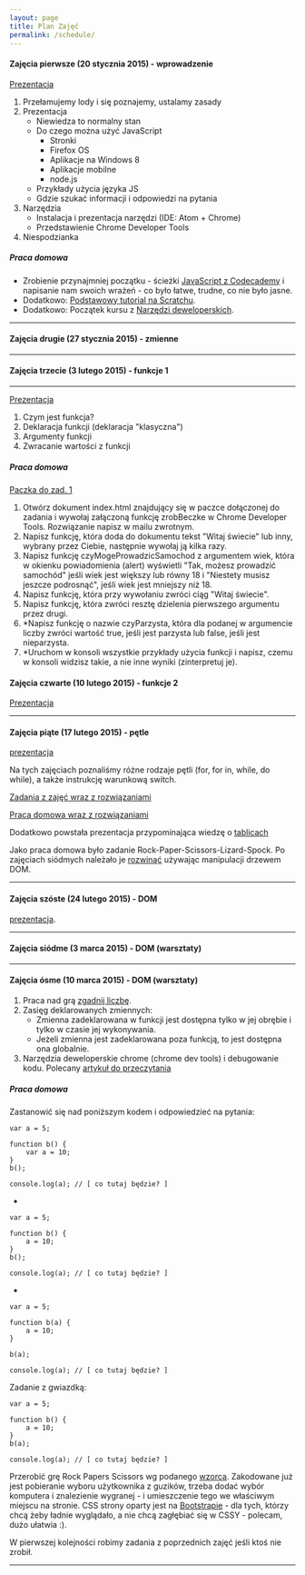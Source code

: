```yaml
---
layout: page
title: Plan Zajęć
permalink: /schedule/
---
```


#### Zajęcia pierwsze (20 stycznia 2015) - wprowadzenie

[Prezentacja](http://codecarrotsjs.github.io/prezentacja-pierwsza/)

1. Przełamujemy lody i się poznajemy, ustalamy zasady
2. Prezentacja
    * Niewiedza to normalny stan
    * Do czego można użyć JavaScript
        * Stronki
        * Firefox OS
        * Aplikacje na Windows 8
        * Aplikacje mobilne
        * node.js
    * Przykłady użycia języka JS
    * Gdzie szukać informacji i odpowiedzi na pytania
4.  Narzędzia
    * Instalacja i prezentacja narzędzi (IDE: Atom + Chrome)
    * Przedstawienie Chrome Developer Tools
5. Niespodzianka

##### Praca domowa

* Zrobienie przynajmniej początku - ścieżki [JavaScript z Codecademy](http://www.codecademy.com/en/tracks/javascript) i napisanie nam swoich wrażeń - co było łatwe, trudne, co nie było jasne.
* Dodatkowo: [Podstawowy tutorial na Scratchu](http://scratch.mit.edu/projects/editor/?tip_bar=getStarted).
* Dodatkowo: Początek kursu z [Narzędzi deweloperskich](http://discover-devtools.codeschool.com/).

----

#### Zajęcia drugie (27 stycznia 2015) - zmienne
----

#### Zajęcia trzecie (3 lutego 2015) - funkcje 1
----

[Prezentacja](http://codecarrotsjs.github.io/prezentacja-funkcje/)

1. Czym jest funkcja?
2. Deklaracja funkcji (deklaracja "klasyczna")
3. Argumenty funkcji
4. Zwracanie wartości z funkcji

##### Praca domowa

[Paczka do zad. 1](http://codecarrotsjs.github.io/files/Funkcje-Zad1.zip)

1. Otwórz dokument index.html znajdujący się w paczce dołączonej do zadania i wywołaj załączoną funkcję zrobBeczke w Chrome Developer Tools. Rozwiązanie napisz w mailu zwrotnym.
2. Napisz funkcję, która doda do dokumentu tekst "Witaj świecie" lub inny, wybrany przez Ciebie, następnie wywołaj ją kilka razy.
3. Napisz funkcję czyMogeProwadzicSamochod z argumentem wiek, która w okienku powiadomienia (alert) wyświetli "Tak, możesz prowadzić samochód" jeśli wiek jest większy lub równy 18 i "Niestety musisz jeszcze podrosnąć", jeśli wiek jest mniejszy niż 18.
4. Napisz funkcję, która przy wywołaniu zwróci ciąg "Witaj świecie".
5. Napisz funkcję, która zwróci resztę dzielenia pierwszego argumentu przez drugi.
6. *Napisz funkcję o nazwie czyParzysta, która dla podanej w argumencie liczby zwróci wartość true, jeśli jest parzysta lub false, jeśli jest nieparzysta.
7. *Uruchom w konsoli wszystkie przykłady użycia funkcji i napisz, czemu w konsoli widzisz takie, a nie inne wyniki (zinterpretuj je).

#### Zajęcia czwarte (10 lutego 2015) - funkcje 2

[Prezentacja](http://codecarrotsjs.github.io/prezentacja-funkcje-2/)

----

#### Zajęcia piąte (17 lutego 2015) - pętle

[prezentacja](http://codecarrotsjs.github.io/loops/)

Na tych zajęciach poznaliśmy różne rodzaje pętli (for, for in, while, do while), a także instrukcję warunkową switch.

[Zadania z zajęć wraz z rozwiązaniami](https://gist.github.com/gpks/7897877e4f09fd355d19)

[Praca domowa wraz z rozwiązaniami](https://gist.github.com/gpks/eb5d13d750e1fe213d2b)

Dodatkowo powstała prezentacja przypominająca wiedzę o [tablicach](http://codecarrotsjs.github.io/arrays/#/)

Jako praca domowa było zadanie Rock-Paper-Scissors-Lizard-Spock. Po zajęciach siódmych należało je [rozwinąć](https://github.com/CodeCarrotsJS/rpsls) używając manipulacji drzewem DOM. 

----

#### Zajęcia szóste (24 lutego 2015) - DOM

[prezentacja](http://codecarrotsjs.github.io/prezentacja-dom/#/).

----

#### Zajęcia siódme (3 marca 2015) - DOM (warsztaty)

----

#### Zajęcia ósme (10 marca 2015) - DOM (warsztaty)

1. Praca nad grą [zgadnij liczbę](https://gist.github.com/adelura/7b18b2d5707ecc3b7ba9).
2. Zasięg deklarowanych zmiennych:
    * Zmienna zadeklarowana w funkcji jest dostępna tylko w jej obrębie i tylko w czasie jej wykonywania.
    * Jeżeli zmienna jest zadeklarowana poza funkcją, to jest dostępna ona globalnie.
3. Narzędzia deweloperskie chrome (chrome dev tools) i debugowanie kodu. Polecany [artykuł do przeczytania](https://developer.chrome.com/devtools/docs/javascript-debugging)

##### Praca domowa

Zastanowić się nad poniższym kodem i odpowiedzieć na pytania:

    var a = 5;

    function b() {
        var a = 10;
    }
    b();

    console.log(a); // [ co tutaj będzie? ]

-

    var a = 5;

    function b() {
        a = 10;
    }
    b();

    console.log(a); // [ co tutaj będzie? ]

-

    var a = 5;

    function b(a) {
        a = 10;
    }

    b(a);

    console.log(a); // [ co tutaj będzie? ]

Zadanie z gwiazdką:

    var a = 5;

    function b() {
        a = 10;
    }
    b(a);

    console.log(a); // [ co tutaj będzie? ]


Przerobić grę Rock Papers Scissors wg podanego [wzorca](https://github.com/CodeCarrotsJS/rpsls). Zakodowane już jest pobieranie wyboru użytkownika z guzików, trzeba dodać wybór komputera i znalezienie wygranej - i umieszczenie tego we właściwym miejscu na stronie. CSS strony oparty jest na [Bootstrapie](http://getbootstrap.com/) - dla tych, którzy chcą żeby ładnie wyglądało, a nie chcą zagłębiać się w CSSY - polecam, dużo ułatwia :).



W pierwszej kolejności robimy zadania z poprzednich zajęć jeśli ktoś nie zrobił.

----
